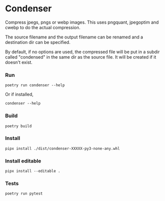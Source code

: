 
# Condenser

Compress jpegs, pngs or webp images.  This uses pngquant, jpegoptim
and cwebp to do the actual compression.

The source filename and the output filename can be renamed and a
destination dir can be specified.

By default, if no options are used, the compressed file will be put in
a subdir called "condensed" in the same dir as the source file.  It
will be created if it doesn't exist.

### Run
`poetry run condenser --help`

Or if installed,

`condenser --help`

### Build
`poetry build`

### Install
`pipx install ./dist/condenser-XXXXX-py3-none-any.whl`

### Install editable
`pipx install --editable .`

### Tests
`poetry run pytest`
